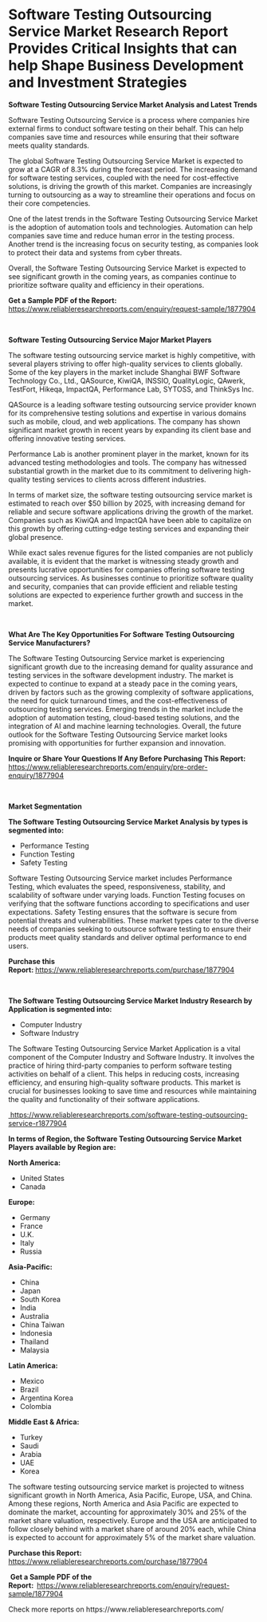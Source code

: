 <p><h1>Software Testing Outsourcing Service Market Research Report Provides Critical Insights that can help Shape Business Development and Investment Strategies</h1></p><p><strong>Software Testing Outsourcing Service Market Analysis and Latest Trends</strong></p>
<p><p>Software Testing Outsourcing Service is a process where companies hire external firms to conduct software testing on their behalf. This can help companies save time and resources while ensuring that their software meets quality standards.</p><p>The global Software Testing Outsourcing Service Market is expected to grow at a CAGR of 8.3% during the forecast period. The increasing demand for software testing services, coupled with the need for cost-effective solutions, is driving the growth of this market. Companies are increasingly turning to outsourcing as a way to streamline their operations and focus on their core competencies.</p><p>One of the latest trends in the Software Testing Outsourcing Service Market is the adoption of automation tools and technologies. Automation can help companies save time and reduce human error in the testing process. Another trend is the increasing focus on security testing, as companies look to protect their data and systems from cyber threats.</p><p>Overall, the Software Testing Outsourcing Service Market is expected to see significant growth in the coming years, as companies continue to prioritize software quality and efficiency in their operations.</p></p>
<p><strong>Get a Sample PDF of the Report:&nbsp;</strong> <a href="https://www.reliableresearchreports.com/enquiry/request-sample/1877904">https://www.reliableresearchreports.com/enquiry/request-sample/1877904</a></p>
<p>&nbsp;</p>
<p><strong>Software Testing Outsourcing Service Major Market Players</strong></p>
<p><p>The software testing outsourcing service market is highly competitive, with several players striving to offer high-quality services to clients globally. Some of the key players in the market include Shanghai BWF Software Technology Co., Ltd., QASource, KiwiQA, INSSIO, QualityLogic, QAwerk, TestFort, Hikeqa, ImpactQA, Performance Lab, SYTOSS, and ThinkSys Inc.</p><p>QASource is a leading software testing outsourcing service provider known for its comprehensive testing solutions and expertise in various domains such as mobile, cloud, and web applications. The company has shown significant market growth in recent years by expanding its client base and offering innovative testing services.</p><p>Performance Lab is another prominent player in the market, known for its advanced testing methodologies and tools. The company has witnessed substantial growth in the market due to its commitment to delivering high-quality testing services to clients across different industries.</p><p>In terms of market size, the software testing outsourcing service market is estimated to reach over $50 billion by 2025, with increasing demand for reliable and secure software applications driving the growth of the market. Companies such as KiwiQA and ImpactQA have been able to capitalize on this growth by offering cutting-edge testing services and expanding their global presence.</p><p>While exact sales revenue figures for the listed companies are not publicly available, it is evident that the market is witnessing steady growth and presents lucrative opportunities for companies offering software testing outsourcing services. As businesses continue to prioritize software quality and security, companies that can provide efficient and reliable testing solutions are expected to experience further growth and success in the market.</p></p>
<p>&nbsp;</p>
<p><strong>What Are The Key Opportunities For Software Testing Outsourcing Service Manufacturers?</strong></p>
<p><p>The Software Testing Outsourcing Service market is experiencing significant growth due to the increasing demand for quality assurance and testing services in the software development industry. The market is expected to continue to expand at a steady pace in the coming years, driven by factors such as the growing complexity of software applications, the need for quick turnaround times, and the cost-effectiveness of outsourcing testing services. Emerging trends in the market include the adoption of automation testing, cloud-based testing solutions, and the integration of AI and machine learning technologies. Overall, the future outlook for the Software Testing Outsourcing Service market looks promising with opportunities for further expansion and innovation.</p></p>
<p><strong>Inquire or Share Your Questions If Any Before Purchasing This Report:</strong> <a href="https://www.reliableresearchreports.com/enquiry/pre-order-enquiry/1877904">https://www.reliableresearchreports.com/enquiry/pre-order-enquiry/1877904</a></p>
<p>&nbsp;</p>
<p><strong>Market Segmentation</strong></p>
<p><strong>The Software Testing Outsourcing Service Market Analysis by types is segmented into:</strong></p>
<p><ul><li>Performance Testing</li><li>Function Testing</li><li>Safety Testing</li></ul></p>
<p><p>Software Testing Outsourcing Service market includes Performance Testing, which evaluates the speed, responsiveness, stability, and scalability of software under varying loads. Function Testing focuses on verifying that the software functions according to specifications and user expectations. Safety Testing ensures that the software is secure from potential threats and vulnerabilities. These market types cater to the diverse needs of companies seeking to outsource software testing to ensure their products meet quality standards and deliver optimal performance to end users.</p></p>
<p><strong>Purchase this Report:&nbsp;</strong><a href="https://www.reliableresearchreports.com/purchase/1877904">https://www.reliableresearchreports.com/purchase/1877904</a></p>
<p>&nbsp;</p>
<p><strong>The Software Testing Outsourcing Service Market Industry Research by Application is segmented into:</strong></p>
<p><ul><li>Computer Industry</li><li>Software Industry</li></ul></p>
<p><p>The Software Testing Outsourcing Service Market Application is a vital component of the Computer Industry and Software Industry. It involves the practice of hiring third-party companies to perform software testing activities on behalf of a client. This helps in reducing costs, increasing efficiency, and ensuring high-quality software products. This market is crucial for businesses looking to save time and resources while maintaining the quality and functionality of their software applications.</p></p>
<p><a href="https://www.reliableresearchreports.com/software-testing-outsourcing-service-r1877904">&nbsp;https://www.reliableresearchreports.com/software-testing-outsourcing-service-r1877904</a></p>
<p><strong>In terms of Region, the Software Testing Outsourcing Service Market Players available by Region are:</strong></p>
<p>
    <p> <strong> North America: </strong>
        <ul>
            <li>United States</li>
            <li>Canada</li>
        </ul>
        </p> 
    <p> <strong> Europe: </strong>
        <ul>
            <li>Germany</li>
            <li>France</li>
            <li>U.K.</li>
            <li>Italy</li>
            <li>Russia</li>
        </ul>
        </p> 
    <p> <strong> Asia-Pacific: </strong>
        <ul>
            <li>China</li>
            <li>Japan</li>
            <li>South Korea</li>
            <li>India</li>
            <li>Australia</li>
            <li>China Taiwan</li>
            <li>Indonesia</li>
            <li>Thailand</li>
            <li>Malaysia</li>
        </ul>
        </p> 
    <p> <strong> Latin America: </strong>
        <ul>
            <li>Mexico</li>
            <li>Brazil</li>
            <li>Argentina Korea</li>
            <li>Colombia</li>
        </ul>
        </p> 
    <p> <strong> Middle East & Africa: </strong>
        <ul>
            <li>Turkey</li>
            <li>Saudi</li>
            <li>Arabia</li>
            <li>UAE</li>
            <li>Korea</li>
        </ul>
    </p>
    </p>
<p><p>The software testing outsourcing service market is projected to witness significant growth in North America, Asia Pacific, Europe, USA, and China. Among these regions, North America and Asia Pacific are expected to dominate the market, accounting for approximately 30% and 25% of the market share valuation, respectively. Europe and the USA are anticipated to follow closely behind with a market share of around 20% each, while China is expected to account for approximately 5% of the market share valuation.</p></p>
<p><strong>Purchase this Report: </strong><a href="https://www.reliableresearchreports.com/purchase/1877904">https://www.reliableresearchreports.com/purchase/1877904</a></p>
<p>&nbsp;<strong>Get a Sample PDF of the Report:&nbsp;&nbsp;</strong><a href="https://www.reliableresearchreports.com/enquiry/request-sample/1877904">https://www.reliableresearchreports.com/enquiry/request-sample/1877904</a></p>
<p><strong></strong></p>
<p>Check more reports on https://www.reliableresearchreports.com/</p>